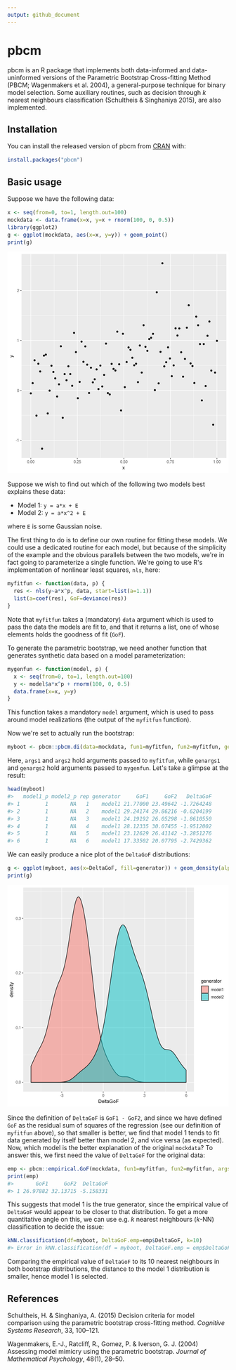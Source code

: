 ```yaml
---
output: github_document
---
```


<!-- README.md is generated from README.Rmd. Please edit that file -->


# pbcm

pbcm is an R package that implements both data-informed and data-uninformed versions of the Parametric Bootstrap Cross-fitting Method (PBCM; Wagenmakers et al. 2004), a general-purpose technique for binary model selection. Some auxiliary routines, such as decision through *k* nearest neighbours classification (Schultheis & Singhaniya 2015), are also implemented.

## Installation

You can install the released version of pbcm from [CRAN](https://CRAN.R-project.org) with:

``` r
install.packages("pbcm")
```

## Basic usage

Suppose we have the following data:


```r
x <- seq(from=0, to=1, length.out=100)
mockdata <- data.frame(x=x, y=x + rnorm(100, 0, 0.5))
library(ggplot2)
g <- ggplot(mockdata, aes(x=x, y=y)) + geom_point()
print(g)
```

![plot of chunk mockdata](man/figures/README-mockdata-1.png)

Suppose we wish to find out which of the following two models best explains these data:

* Model 1: `y = a*x + E`
* Model 2: `y = a*x^2 + E`

where `E` is some Gaussian noise.

The first thing to do is to define our own routine for fitting these models. We could use a dedicated routine for each model, but because of the simplicity of the example and the obvious parallels between the two models, we're in fact going to parameterize a single function. We're going to use R's implementation of nonlinear least squares, `nls`, here:


```r
myfitfun <- function(data, p) {
  res <- nls(y~a*x^p, data, start=list(a=1.1))
  list(a=coef(res), GoF=deviance(res))
}
```

Note that `myfitfun` takes a (mandatory) `data` argument which is used to pass the data the models are fit to, and that it returns a list, one of whose elements holds the goodness of fit (`GoF`).

To generate the parametric bootstrap, we need another function that generates synthetic data based on a model parameterization:


```r
mygenfun <- function(model, p) {
  x <- seq(from=0, to=1, length.out=100)
  y <- model$a*x^p + rnorm(100, 0, 0.5)
  data.frame(x=x, y=y)
}
```

This function takes a mandatory `model` argument, which is used to pass around model realizations (the output of the `myfitfun` function).

Now we're set to actually run the bootstrap:


```r
myboot <- pbcm::pbcm.di(data=mockdata, fun1=myfitfun, fun2=myfitfun, genfun1=mygenfun, genfun2=mygenfun, reps=100, args1=list(p=1), args2=list(p=2), genargs1=list(p=1), genargs2=list(p=2))
```

Here, `args1` and `args2` hold arguments passed to `myfitfun`, while `genargs1` and `genargs2` hold arguments passed to `mygenfun`. Let's take a glimpse at the result:


```r
head(myboot)
#>   model1_p model2_p rep generator     GoF1     GoF2   DeltaGoF
#> 1        1       NA   1    model1 21.77000 23.49642 -1.7264248
#> 2        1       NA   2    model1 29.24174 29.86216 -0.6204199
#> 3        1       NA   3    model1 24.19192 26.05298 -1.8610550
#> 4        1       NA   4    model1 28.12335 30.07455 -1.9512002
#> 5        1       NA   5    model1 23.12629 26.41142 -3.2851276
#> 6        1       NA   6    model1 17.33502 20.07795 -2.7429362
```

We can easily produce a nice plot of the `DeltaGoF` distributions:


```r
g <- ggplot(myboot, aes(x=DeltaGoF, fill=generator)) + geom_density(alpha=0.5)
print(g)
```

![plot of chunk mybootplot](man/figures/README-mybootplot-1.png)

Since the definition of `DeltaGoF` is `GoF1 - GoF2`, and since we have defined `GoF` as the residual sum of squares of the regression (see our definition of `myfitfun` above), so that smaller is better, we find that model 1 tends to fit data generated by itself better than model 2, and vice versa (as expected). Now, which model is the better explanation of the original `mockdata`? To answer this, we first need the value of `DeltaGoF` for the original data:


```r
emp <- pbcm::empirical.GoF(mockdata, fun1=myfitfun, fun2=myfitfun, args1=list(p=1), args2=list(p=2))
print(emp)
#>       GoF1     GoF2  DeltaGoF
#> 1 26.97882 32.13715 -5.158331
```

This suggests that model 1 is the true generator, since the empirical value of `DeltaGoF` would appear to be closer to that distribution. To get a more quantitative angle on this, we can use e.g. *k* nearest neighbours (*k*-NN) classification to decide the issue:


```r
kNN.classification(df=myboot, DeltaGoF.emp=emp$DeltaGoF, k=10)
#> Error in kNN.classification(df = myboot, DeltaGoF.emp = emp$DeltaGoF, : could not find function "kNN.classification"
```

Comparing the empirical value of `DeltaGoF` to its 10 nearest neighbours in both bootstrap distributions, the distance to the model 1 distribution is smaller, hence model 1 is selected.


## References

Schultheis, H. & Singhaniya, A. (2015) Decision criteria for model comparison using the parametric bootstrap cross-fitting method. *Cognitive Systems Research*, 33, 100–121.

Wagenmakers, E.-J., Ratcliff, R., Gomez, P. & Iverson, G. J. (2004) Assessing model mimicry using the parametric bootstrap. *Journal of Mathematical Psychology*, 48(1), 28–50.
